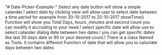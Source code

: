 "# Date-Picker-Example-" 
Select any date button will show a simple calander.!
select date by clicking view will allow user to select date between a time period for example from 20-10-2017 to 25-10-2017
showTime() Function will show you Total Days, hours ,minutes and second count you can modify it accroding to your need.!
select specific date will allow use to select calander dialog date between two dates.!
you can get specific dates like last 30 days  date or 90 or your desired count.!
There is a class Named as Tools. it contains different Function of date that will allow you to caluclate days between two dates

